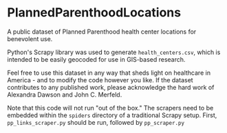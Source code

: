 # PlannedParenthoodLocations
A public dataset of Planned Parenthood health center locations for benevolent use.

Python's Scrapy library was used to generate `health_centers.csv`, which is intended to be easily geocoded for use in GIS-based research. 

Feel free to use this dataset in any way that sheds light on healthcare in America - and to modify the code however you like. If the dataset contributes to any published work, please acknowledge the hard work of Alexandra Dawson and John C. Merfeld.

Note that this code will not run "out of the box." The scrapers need to be embedded within the `spiders` directory of a traditional Scrapy setup. First, `pp_links_scraper.py` should be run, followed by `pp_scraper.py`

